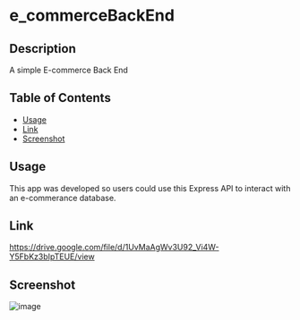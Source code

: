 # e_commerceBackEnd

## Description
A simple E-commerce Back End

## Table of Contents
  
  - [Usage](#usage)
  - [Link](#link)
  - [Screenshot](#screenshot)

## Usage
This app was developed so users could use this Express API to interact with an e-commerance database.

## Link
https://drive.google.com/file/d/1UvMaAgWv3U92_Vi4W-Y5FbKz3bIpTEUE/view

## Screenshot
![image](https://github.com/wygrajr/e_commerceBackEnd/assets/122579820/e0016608-1301-4a5d-91f9-df74a9613c50)
